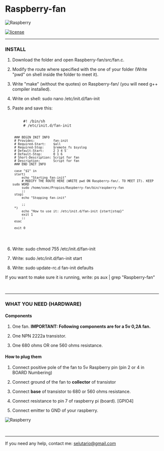 # Raspberry-fan

![Raspberry](https://upload.wikimedia.org/wikipedia/en/thumb/c/cb/Raspberry_Pi_Logo.svg/190px-Raspberry_Pi_Logo.svg.png)

[![license](https://img.shields.io/github/license/mashape/apistatus.svg)](https://github.com/Selutario/Raspberry-fan/blob/master/LICENSE)


--------------------------------------------


<h3>INSTALL</h3>

1) Download the folder and open Raspberry-fan/src/fan.c.

2) Modify the route where specified with the one of your folder (Write "pwd" on shell inside the folder to meet it).

3) Write "make" (without the quotes) on Raspberry-fan/ (you will need g++ compiler installed).

4) Write on shell: sudo nano /etc/init.d/fan-init

5) Paste and save this: 
    
    <code>
        #! /bin/sh
        # /etc/init.d/fan-init
        
        ### BEGIN INIT INFO
        # Provides:          fan-init
        # Required-Start:    $all
        # Required-Stop:     $remote_fs $syslog
        # Default-Start:     2 3 4 5
        # Default-Stop:      0 1 6
        # Short-Description: Script for fan
        # Description:       Script for fan
        ### END INIT INFO
        
        case "$1" in
        start)
            echo "Starting fan-init"
            # MODIFY THE ROUTE HERE (WRITE pwd ON Raspberry-fan/. TO MEET IT). KEEP sudo WORD
            sudo /home/osmc/Propios/Raspberry-fan/bin/raspberry-fan
            ;;
        stop)
            echo "Stopping fan-init"
        
            ;;
        *)
            echo "How to use it: /etc/init.d/fan-init {start|stop}"
            exit 1
            ;;
        esac
        
        exit 0
    </code>

6) Write: sudo chmod 755 /etc/init.d/fan-init

7) Write: sudo /etc/init.d/fan-init start

8) Write: sudo update-rc.d fan-init defaults

If you want to make sure it is running, write: ps aux | grep "Raspberry-fan"

<br>

----------------------------------
<h3>WHAT YOU NEED (HARDWARE)</h3>

<h4>Components</h4>

1) One fan. <b>IMPORTANT: Following components are for a 5v 0,2A fan.</b>

2) One NPN 2222a transistor.

3) One 680 ohms OR one 560 ohms resistance.

<h4>How to plug them</h4>

1) Connect positive pole of the fan to 5v Raspberry pin (pin 2 or 4 in BOARD Numbering)

2) Connect ground of the fan to <b>collector</b> of transistor

3) Connect <b>base</b> of transistor to 680 or 560 ohms resistance.

4) Connect resistance to pin 7 of raspberry pi (board). [GPIO4]

5) Connect emitter to GND of your raspberry.

![Raspberry](http://robologs.net/wp-content/uploads/2014/09/npn.png)

<br>

--------------------------------------
If you need any help, contact me: selutario@gmail.com

